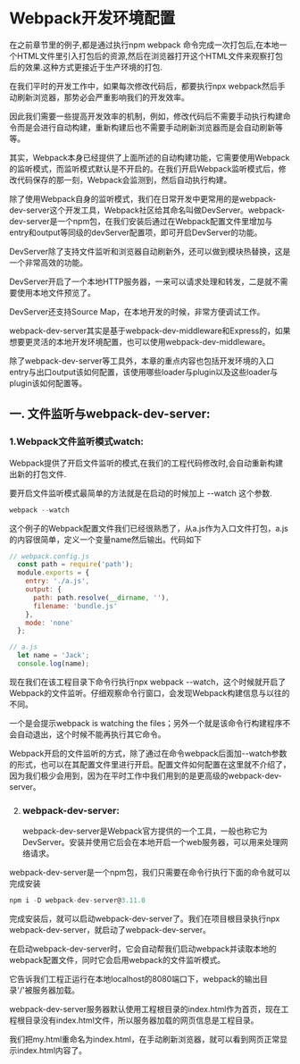 # Webpack开发环境配置

在之前章节里的例子,都是通过执行npm webpack 命令完成一次打包后,在本地一个HTML文件里引入打包后的资源,然后在浏览器打开这个HTML文件来观察打包后的效果.这种方式更接近于生产环境的打包.

在我们平时的开发工作中，如果每次修改代码后，都要执行npx webpack然后手动刷新浏览器，那势必会严重影响我们的开发效率。 

因此我们需要一些提高开发效率的机制，例如，修改代码后不需要手动执行构建命令而是会进行自动构建，重新构建后也不需要手动刷新浏览器而是会自动刷新等等。

其实，Webpack本身已经提供了上面所述的自动构建功能，它需要使用Webpack的监听模式，而监听模式默认是不开启的。在我们开启Webpack监听模式后，修改代码保存的那一刻，Webpack会监测到，然后自动执行构建。

除了使用Webpack自身的监听模式，我们在日常开发中更常用的是webpack-dev-server这个开发工具，Webpack社区给其命名叫做DevServer。webpack-dev-server是一个npm包，在我们安装后通过在Webpack配置文件里增加与entry和output等同级的devServer配置项，即可开启DevServer的功能。 

DevServer除了支持文件监听和浏览器自动刷新外，还可以做到模块热替换，这是一个非常高效的功能。

DevServer开启了一个本地HTTP服务器，一来可以请求处理和转发，二是就不需要使用本地文件预览了。

DevServer还支持Source Map，在本地开发的时候，非常方便调试工作。

webpack-dev-server其实是基于webpack-dev-middleware和Express的，如果想要更灵活的本地开发环境配置，也可以使用webpack-dev-middleware。

除了webpack-dev-server等工具外，本章的重点内容也包括开发环境的入口entry与出口output该如何配置，该使用哪些loader与plugin以及这些loader与plugin该如何配置等。

## 一. 文件监听与webpack-dev-server:

###   1.Webpack文件监听模式watch:

 Webpack提供了开启文件监听的模式,在我们的工程代码修改时,会自动重新构建出新的打包文件.

要开启文件监听模式最简单的方法就是在启动的时候加上 --watch 这个参数.

```js
webpack --watch
```

这个例子的Webpack配置文件我们已经很熟悉了，从a.js作为入口文件打包，a.js的内容很简单，定义一个变量name然后输出。代码如下 

```js
// webpack.config.js
  const path = require('path');
  module.exports = {
    entry: './a.js',
    output: {
      path: path.resolve(__dirname, ''),
      filename: 'bundle.js'
    },
    mode: 'none'
  };
```

```js
// a.js
  let name = 'Jack';
  console.log(name);
```

现在我们在该工程目录下命令行执行npx webpack --watch，这个时候就开启了Webpack的文件监听。仔细观察命令行窗口，会发现Webpack构建信息与以往的不同。

一个是会提示webpack is watching the files；另外一个就是该命令行构建程序不会自动退出，这个时候不能再执行其它命令。

Webpack开启的文件监听的方式，除了通过在命令webpack后面加--watch参数的形式，也可以在其配置文件里进行开启。配置文件如何配置在这里就不介绍了，因为我们极少会用到，因为在平时工作中我们用到的是更高级的webpack-dev-server。 

2. ### webpack-dev-server:

   webpack-dev-server是Webpack官方提供的一个工具，一般也称它为DevServer。安装并使用它后会在本地开启一个web服务器，可以用来处理网络请求。 

webpack-dev-server是一个npm包，我们只需要在命令行执行下面的命令就可以完成安装 

```js
npm i -D webpack-dev-server@3.11.0
```

完成安装后，就可以启动webpack-dev-server了。我们在项目根目录执行npx webpack-dev-server，就启动了webpack-dev-server。

在启动webpack-dev-server时，它会自动帮我们启动webpack并读取本地的webpack配置文件，同时它会启用webpack的文件监听模式。

它告诉我们工程正运行在本地localhost的8080端口下，webpack的输出目录'/'被服务器加载。 

webpack-dev-server服务器默认使用工程根目录的index.html作为首页，现在工程根目录没有index.html文件，所以服务器加载的网页信息是工程目录。 

我们把my.html重命名为index.html，在手动刷新浏览器，就可以看到网页正常显示index.html内容了。 



